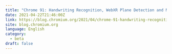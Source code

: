 ```yaml
---
title: "Chrome 91: Handwriting Recognition, WebXR Plane Detection and More"
date: 2021-04-22T21:46:00Z
link: https://blog.chromium.org/2021/04/chrome-91-handwriting-recognition-webxr.html?utm_medium=RSS&utm_source=news.12bit.vn
site: blog.chromium.org
language: English
category:
  - beta
draft: false
---
```

